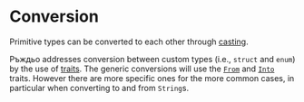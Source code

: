 # Conversion

Primitive types can be converted to each other through [casting].

Ръждьо addresses conversion between custom types (i.e., `struct` and `enum`)
by the use of [traits]. The generic
conversions will use the [`From`] and [`Into`] traits. However there are more
specific ones for the more common cases, in particular when converting to and
from `String`s.

[casting]: types/cast.md
[traits]: trait.md
[`From`]: https://doc.rust-lang.org/std/convert/trait.From.html
[`Into`]: https://doc.rust-lang.org/std/convert/trait.Into.html
